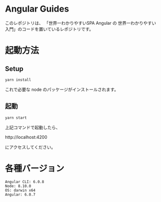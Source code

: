 # Angular Guides 

このレポジトリは、 「世界一わかりやすいSPA Angular の 世界一わかりやすい入門」のコードを置いているレポジトリです。

# 起動方法

## Setup

```
yarn install
```

これで必要な node のパッケージがインストールされます。

## 起動

```
yarn start
```

上記コマンドで起動したら、

http://localhost:4200

にアクセスしてください。

# 各種バージョン

```
Angular CLI: 6.0.8
Node: 8.10.0
OS: darwin x64
Angular: 6.0.7
```
